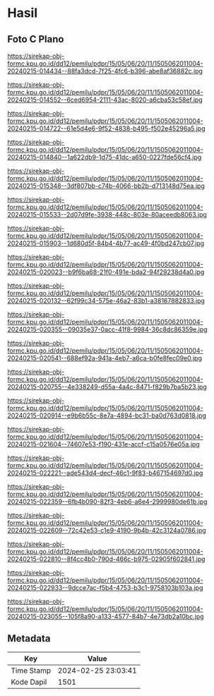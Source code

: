 # Hasil

## Foto C Plano

https://sirekap-obj-formc.kpu.go.id/dd12/pemilu/pdpr/15/05/06/20/11/1505062011004-20240215-014434--88fa3dcd-7f25-4fc6-b396-abe8af36882c.jpg

https://sirekap-obj-formc.kpu.go.id/dd12/pemilu/pdpr/15/05/06/20/11/1505062011004-20240215-014552--6ced6954-2111-43ac-8020-a6cba53c58ef.jpg

https://sirekap-obj-formc.kpu.go.id/dd12/pemilu/pdpr/15/05/06/20/11/1505062011004-20240215-014722--61e5d4e6-9f52-4838-b495-f502e45296a5.jpg

https://sirekap-obj-formc.kpu.go.id/dd12/pemilu/pdpr/15/05/06/20/11/1505062011004-20240215-014840--1a622db9-1d75-41dc-a650-0227fde56cf4.jpg

https://sirekap-obj-formc.kpu.go.id/dd12/pemilu/pdpr/15/05/06/20/11/1505062011004-20240215-015348--3df807bb-c74b-4066-bb2b-d713148d75ea.jpg

https://sirekap-obj-formc.kpu.go.id/dd12/pemilu/pdpr/15/05/06/20/11/1505062011004-20240215-015533--2d07d9fe-3938-448c-803e-80aceedb8063.jpg

https://sirekap-obj-formc.kpu.go.id/dd12/pemilu/pdpr/15/05/06/20/11/1505062011004-20240215-015903--1d680d5f-84b4-4b77-ac49-4f0bd247cb07.jpg

https://sirekap-obj-formc.kpu.go.id/dd12/pemilu/pdpr/15/05/06/20/11/1505062011004-20240215-020023--b9f6ba68-21f0-491e-bda2-94f29238d4a0.jpg

https://sirekap-obj-formc.kpu.go.id/dd12/pemilu/pdpr/15/05/06/20/11/1505062011004-20240215-020132--62f99c34-575e-46a2-83b1-a38167882833.jpg

https://sirekap-obj-formc.kpu.go.id/dd12/pemilu/pdpr/15/05/06/20/11/1505062011004-20240215-020355--09035e37-0acc-41f8-9984-36c8dc86359e.jpg

https://sirekap-obj-formc.kpu.go.id/dd12/pemilu/pdpr/15/05/06/20/11/1505062011004-20240215-020541--688ef92a-941a-4eb7-a6ca-b0fe8fec09e0.jpg

https://sirekap-obj-formc.kpu.go.id/dd12/pemilu/pdpr/15/05/06/20/11/1505062011004-20240215-020755--4e338249-d55a-4a4c-8471-f829b7ba5b23.jpg

https://sirekap-obj-formc.kpu.go.id/dd12/pemilu/pdpr/15/05/06/20/11/1505062011004-20240215-020914--e9b6b55c-8e7a-4894-bc31-ba0d763d0818.jpg

https://sirekap-obj-formc.kpu.go.id/dd12/pemilu/pdpr/15/05/06/20/11/1505062011004-20240215-021604--74607e53-f190-431e-accf-c15a0576e05a.jpg

https://sirekap-obj-formc.kpu.go.id/dd12/pemilu/pdpr/15/05/06/20/11/1505062011004-20240215-022221--ade543d4-decf-46c1-9f83-b467154697d0.jpg

https://sirekap-obj-formc.kpu.go.id/dd12/pemilu/pdpr/15/05/06/20/11/1505062011004-20240215-022359--6fb4b090-82f3-4eb6-a6e4-2999980de61b.jpg

https://sirekap-obj-formc.kpu.go.id/dd12/pemilu/pdpr/15/05/06/20/11/1505062011004-20240215-022609--72c42e53-c1e9-4190-9b4b-42c3124a0786.jpg

https://sirekap-obj-formc.kpu.go.id/dd12/pemilu/pdpr/15/05/06/20/11/1505062011004-20240215-022810--8f4cc4b0-790d-466c-b975-02905f602841.jpg

https://sirekap-obj-formc.kpu.go.id/dd12/pemilu/pdpr/15/05/06/20/11/1505062011004-20240215-022933--9dcce7ac-f5b4-4753-b3c1-9758103b103a.jpg

https://sirekap-obj-formc.kpu.go.id/dd12/pemilu/pdpr/15/05/06/20/11/1505062011004-20240215-023055--105f8a90-a133-4577-84b7-4e73db2a10bc.jpg


## Metadata

| Key        | Value               |
| ---------- | ------------------- |
| Time Stamp | 2024-02-25 23:03:41 |
| Kode Dapil | 1501                |




